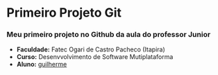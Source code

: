 # Primeiro Projeto Git

### Meu primeiro projeto no Github da aula do professor Junior

- **Faculdade:** Fatec Ogari de Castro Pacheco (Itapira)
- **Curso:** Desenvvolvimento de Software Mutiplataforma
- **Aluno:** [guilherme](https://github.com/guilherme3oliveira)